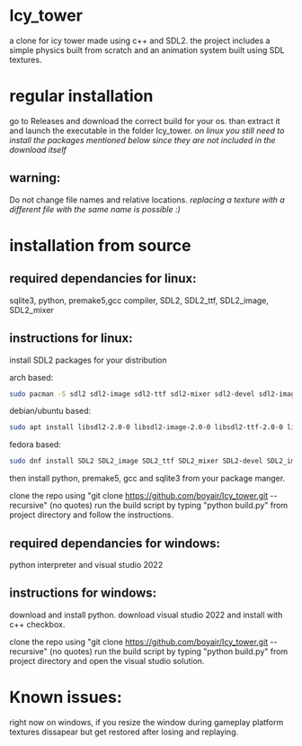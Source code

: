 # Icy_tower
a clone for icy tower made using c++ and SDL2.
the project includes a simple physics built from scratch and an animation system built using SDL textures.


# regular installation
go to Releases and download the correct build for your os.
than extract it and launch the executable in the folder Icy_tower.
*on linux you still need to install the packages mentioned below since they are not included in the download itself*
## warning:
Do not change file names and relative locations.
*replacing a texture with a different file with the same name is possible :)*


# installation from source
## required dependancies for linux:
sqlite3, python, premake5,gcc compiler, SDL2, SDL2_ttf, SDL2_image, SDL2_mixer

## instructions for linux:
install SDL2 packages for your distribution

arch based:
```bash
sudo pacman -S sdl2 sdl2-image sdl2-ttf sdl2-mixer sdl2-devel sdl2-image-devel sdl2-ttf-devel sdl2-mixer-devel
```
debian/ubuntu based:
```bash
sudo apt install libsdl2-2.0-0 libsdl2-image-2.0-0 libsdl2-ttf-2.0-0 libsdl2-mixer-2.0-0 libsdl2-dev libsdl2-image-dev libsdl2-ttf-dev libsdl2-mixer-dev
```
fedora based:
```bash
sudo dnf install SDL2 SDL2_image SDL2_ttf SDL2_mixer SDL2-devel SDL2_image-devel SDL2_ttf-devel SDL2_mixer-devel
```

then install python, premake5, gcc and sqlite3 from your package manger.

clone the repo using  "git clone https://github.com/boyair/Icy_tower.git --recursive" (no quotes)
run the build script by typing "python build.py" from project directory and follow the instructions.




## required dependancies for windows:
python interpreter and visual studio 2022

## instructions for windows:
download and install python.
download visual studio 2022 and install with c++ checkbox.

clone the repo using  "git clone https://github.com/boyair/Icy_tower.git --recursive" (no quotes)
run the build script by typing "python build.py" from project directory and open the visual studio solution.

# Known issues:
right now on windows, if you resize the window during gameplay
platform textures dissapear but get restored after losing and replaying.
